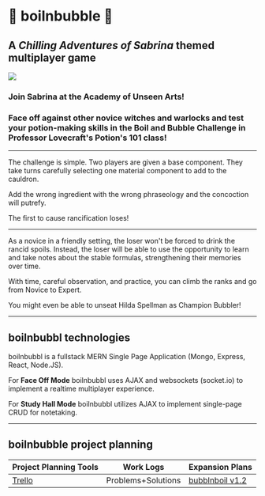 # :crystal_ball: boilnbubble :crystal_ball:
## A _Chilling Adventures of Sabrina_ themed multiplayer game
![](https://media.giphy.com/media/26orHbAzJmKriiDVZG/giphy.gif)


### Join Sabrina at the Academy of Unseen Arts! 
### Face off against other novice witches and warlocks and test your potion-making skills in the Boil and Bubble Challenge in Professor Lovecraft's Potion's 101 class!

---

The challenge is simple. Two players are given a base component. They take turns carefully selecting one material component to add to the cauldron. 

Add the wrong ingredient with the wrong phraseology and the concoction will putrefy. 

The first to cause rancification loses!

---

As a novice in a friendly setting, the loser won't be forced to drink the rancid spoils. Instead, the loser will be able to use the opportunity to learn and take notes about the stable formulas, strengthening their memories over time. 

With time, careful observation, and practice, you can climb the ranks and go from Novice to Expert. 

You might even be able to unseat Hilda Spellman as Champion Bubbler!


---

## boilnbubbl technologies


boilnbubbl is a fullstack MERN Single Page Application (Mongo, Express, React, Node.JS).

For **Face Off Mode** boilnbubbl uses AJAX and websockets (socket.io) to implement a realtime multiplayer experience. 

For **Study Hall Mode** boilnbubbl utilizes AJAX to implement single-page CRUD for notetaking.  



---

## boilnbubble project planning 

Project Planning Tools    |   Work Logs   |   Expansion Plans
----------------------    |   ---------   |   ---------------
[Trello](https://trello.com/b/0FbilqxD/boil-n-bubble "Trello") |   Problems+Solutions    |   [bubblnboil v1.2](https://github.com/ursulacj/boilnbubbl/blob/UrsulaSandbox/public/projectPlanning/IceboxREADME.md "bubblnboil v1.2")




